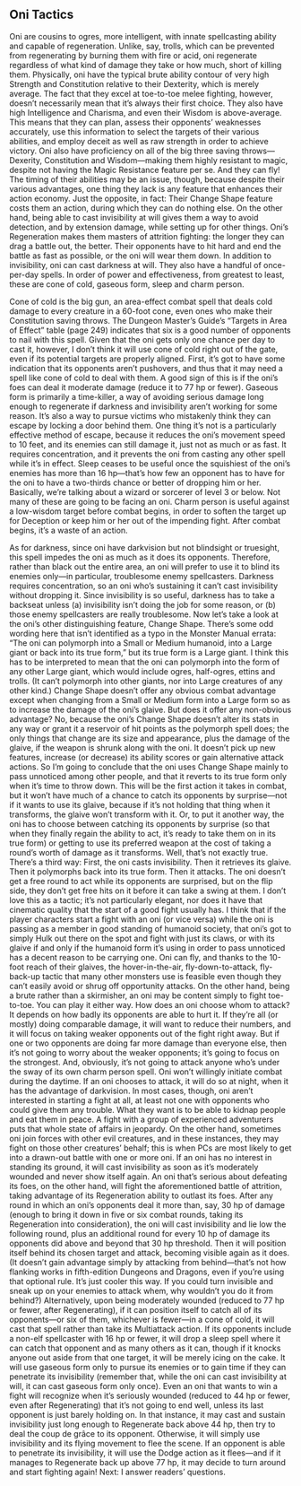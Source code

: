 ## Oni Tactics

Oni are cousins to ogres, more intelligent, with innate spellcasting ability and capable of regeneration. Unlike, say, trolls, which can be prevented from regenerating by burning them with fire or acid, oni regenerate regardless of what kind of damage they take or how much, short of killing them.
Physically, oni have the typical brute ability contour of very high Strength and Constitution relative to their Dexterity, which is merely average. The fact that they excel at toe-to-toe melee fighting, however, doesn’t necessarily mean that it’s always their first choice. They also have high Intelligence and Charisma, and even their Wisdom is above-average. This means that they can plan, assess their opponents’ weaknesses accurately, use this information to select the targets of their various abilities, and employ deceit as well as raw strength in order to achieve victory. Oni also have proficiency on all of the big three saving throws—Dexerity, Constitution and Wisdom—making them highly resistant to magic, despite not having the Magic Resistance feature per se. And they can fly!
The timing of their abilities may be an issue, though, because despite their various advantages, one thing they lack is any feature that enhances their action economy. Just the opposite, in fact: Their Change Shape feature costs them an action, during which they can do nothing else. On the other hand, being able to cast invisibility at will gives them a way to avoid detection, and by extension damage, while setting up for other things. Oni’s Regeneration makes them masters of attrition fighting: the longer they can drag a battle out, the better. Their opponents have to hit hard and end the battle as fast as possible, or the oni will wear them down.
In addition to invisibility, oni can cast darkness at will. They also have a handful of once-per-day spells. In order of power and effectiveness, from greatest to least, these are cone of cold, gaseous form, sleep and charm person.

Cone of cold is the big gun, an area-effect combat spell that deals cold damage to every creature in a 60-foot cone, even ones who make their Constitution saving throws. The Dungeon Master’s Guide’s “Targets in Area of Effect” table (page 249) indicates that six is a good number of opponents to nail with this spell. Given that the oni gets only one chance per day to cast it, however, I don’t think it will use cone of cold right out of the gate, even if its potential targets are properly aligned. First, it’s got to have some indication that its opponents aren’t pushovers, and thus that it may need a spell like cone of cold to deal with them. A good sign of this is if the oni’s foes can deal it moderate damage (reduce it to 77 hp or fewer).
Gaseous form is primarily a time-killer, a way of avoiding serious damage long enough to regenerate if darkness and invisibility aren’t working for some reason. It’s also a way to pursue victims who mistakenly think they can escape by locking a door behind them. One thing it’s not is a particularly effective method of escape, because it reduces the oni’s movement speed to 10 feet, and its enemies can still damage it, just not as much or as fast. It requires concentration, and it prevents the oni from casting any other spell while it’s in effect.
Sleep ceases to be useful once the squishiest of the oni’s enemies has more than 16 hp—that’s how few an opponent has to have for the oni to have a two-thirds chance or better of dropping him or her. Basically, we’re talking about a wizard or sorcerer of level 3 or below. Not many of these are going to be facing an oni.
Charm person is useful against a low-wisdom target before combat begins, in order to soften the target up for Deception or keep him or her out of the impending fight. After combat begins, it’s a waste of an action.

As for darkness, since oni have darkvision but not blindsight or truesight, this spell impedes the oni as much as it does its opponents. Therefore, rather than black out the entire area, an oni will prefer to use it to blind its enemies only—in particular, troublesome enemy spellcasters. Darkness requires concentration, so an oni who’s sustaining it can’t cast invisibility without dropping it. Since invisibility is so useful, darkness has to take a backseat unless (a) invisibility isn’t doing the job for some reason, or (b) those enemy spellcasters are really troublesome.
Now let’s take a look at the oni’s other distinguishing feature, Change Shape. There’s some odd wording here that isn’t identified as a typo in the Monster Manual errata: “The oni can polymorph into a Small or Medium humanoid, into a Large giant or back into its true form,” but its true form is a Large giant. I think this has to be interpreted to mean that the oni can polymorph into the form of any other Large giant, which would include ogres, half-ogres, ettins and trolls. (It can’t polymorph into other giants, nor into Large creatures of any other kind.)
Change Shape doesn’t offer any obvious combat advantage except when changing from a Small or Medium form into a Large form so as to increase the damage of the oni’s glaive. But does it offer any non-obvious advantage? No, because the oni’s Change Shape doesn’t alter its stats in any way or grant it a reservoir of hit points as the polymorph spell does; the only things that change are its size and appearance, plus the damage of the glaive, if the weapon is shrunk along with the oni. It doesn’t pick up new features, increase (or decrease) its ability scores or gain alternative attack actions.
So I’m going to conclude that the oni uses Change Shape mainly to pass unnoticed among other people, and that it reverts to its true form only when it’s time to throw down. This will be the first action it takes in combat, but it won’t have much of a chance to catch its opponents by surprise—not if it wants to use its glaive, because if it’s not holding that thing when it transforms, the glaive won’t transform with it. Or, to put it another way, the oni has to choose between catching its opponents by surprise (so that when they finally regain the ability to act, it’s ready to take them on in its true form) or getting to use its preferred weapon at the cost of taking a round’s worth of damage as it transforms.
Well, that’s not exactly true. There’s a third way: First, the oni casts invisibility. Then it retrieves its glaive. Then it polymorphs back into its true form. Then it attacks. The oni doesn’t get a free round to act while its opponents are surprised, but on the flip side, they don’t get free hits on it before it can take a swing at them. I don’t love this as a tactic; it’s not particularly elegant, nor does it have that cinematic quality that the start of a good fight usually has. I think that if the player characters start a fight with an oni (or vice versa) while the oni is passing as a member in good standing of humanoid society, that oni’s got to simply Hulk out there on the spot and fight with just its claws, or with its glaive if and only if the humanoid form it’s using in order to pass unnoticed has a decent reason to be carrying one.
Oni can fly, and thanks to the 10-foot reach of their glaives, the hover-in-the-air, fly-down-to-attack, fly-back-up tactic that many other monsters use is feasible even though they can’t easily avoid or shrug off opportunity attacks. On the other hand, being a brute rather than a skirmisher, an oni may be content simply to fight toe-to-toe. You can play it either way.
How does an oni choose whom to attack? It depends on how badly its opponents are able to hurt it. If they’re all (or mostly) doing comparable damage, it will want to reduce their numbers, and it will focus on taking weaker opponents out of the fight right away. But if one or two opponents are doing far more damage than everyone else, then it’s not going to worry about the weaker opponents; it’s going to focus on the strongest. And, obviously, it’s not going to attack anyone who’s under the sway of its own charm person spell.
Oni won’t willingly initiate combat during the daytime. If an oni chooses to attack, it will do so at night, when it has the advantage of darkvision. In most cases, though, oni aren’t interested in starting a fight at all, at least not one with opponents who could give them any trouble. What they want is to be able to kidnap people and eat them in peace. A fight with a group of experienced adventurers puts that whole state of affairs in jeopardy. On the other hand, sometimes oni join forces with other evil creatures, and in these instances, they may fight on those other creatures’ behalf; this is when PCs are most likely to get into a drawn-out battle with one or more oni.
If an oni has no interest in standing its ground, it will cast invisibility as soon as it’s moderately wounded and never show itself again. An oni that’s serious about defeating its foes, on the other hand, will fight the aforementioned battle of attrition, taking advantage of its Regeneration ability to outlast its foes. After any round in which an oni’s opponents deal it more than, say, 30 hp of damage (enough to bring it down in five or six combat rounds, taking its Regeneration into consideration), the oni will cast invisibility and lie low the following round, plus an additional round for every 10 hp of damage its opponents did above and beyond that 30 hp threshold. Then it will position itself behind its chosen target and attack, becoming visible again as it does. (It doesn’t gain advantage simply by attacking from behind—that’s not how flanking works in fifth-edition Dungeons and Dragons, even if you’re using that optional rule. It’s just cooler this way. If you could turn invisible and sneak up on your enemies to attack whem, why wouldn’t you do it from behind?)
Alternatively, upon being moderately wounded (reduced to 77 hp or fewer, after Regenerating), if it can position itself to catch all of its opponents—or six of them, whichever is fewer—in a cone of cold, it will cast that spell rather than take its Multiattack action. If its opponents include a non-elf spellcaster with 16 hp or fewer, it will drop a sleep spell where it can catch that opponent and as many others as it can, though if it knocks anyone out aside from that one target, it will be merely icing on the cake. It will use gaseous form only to pursue its enemies or to gain time if they can penetrate its invisibility (remember that, while the oni can cast invisibility at will, it can cast gaseous form only once).
Even an oni that wants to win a fight will recognize when it’s seriously wounded (reduced to 44 hp or fewer, even after Regenerating) that it’s not going to end well, unless its last opponent is just barely holding on. In that instance, it may cast and sustain invisibility just long enough to Regenerate back above 44 hp, then try to deal the coup de grâce to its opponent. Otherwise, it will simply use invisibility and its flying movement to flee the scene. If an opponent is able to penetrate its invisibility, it will use the Dodge action as it flees—and if it manages to Regenerate back up above 77 hp, it may decide to turn around and start fighting again!
Next: I answer readers’ questions.
